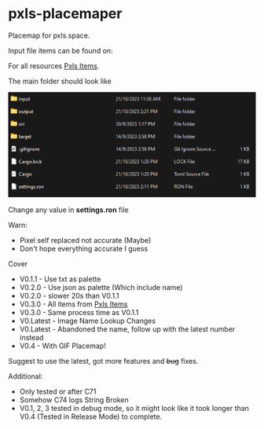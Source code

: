 # pxls-placemaper
Placemap for pxls.space.

Input file items can be found on:

For all resources [Pxls Items](https://pxls.space/extra).

The main folder should look like

![this](https://github.com/Chssam/pixel_maper/blob/main/sources/pxls-placemaper%20outlook.png)

Change any value in **settings.ron** file

Warn:
- Pixel self replaced not accurate (Maybe)
- Don't hope everything accurate I guess

Cover
- V0.1.1 - Use txt as palette
- V0.2.0 - Use json as palette (Which include name)
- V0.2.0 - slower 20s than V0.1.1
- V0.3.0 - All items from [Pxls Items](https://pxls.space/extra)
- V0.3.0 - Same process time as V0.1.1
- V0.Latest - Image Name Lookup Changes
- V0.Latest - Abandoned the name, follow up with the latest number instead
- V0.4 - With GIF Placemap!

Suggest to use the latest, got more features and ~~bug~~ fixes.

Additional:
- Only tested or after C71
- Somehow C74 logs String Broken
- V0.1, 2, 3 tested in debug mode, so it might look like it took longer than V0.4 (Tested in Release Mode) to complete.


